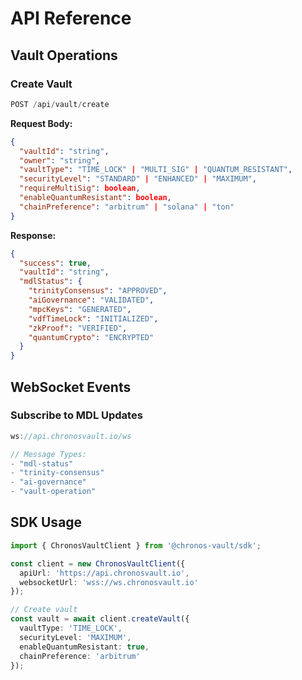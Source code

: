 # API Reference

## Vault Operations

### Create Vault

```typescript
POST /api/vault/create
```

**Request Body:**
```json
{
  "vaultId": "string",
  "owner": "string",
  "vaultType": "TIME_LOCK" | "MULTI_SIG" | "QUANTUM_RESISTANT",
  "securityLevel": "STANDARD" | "ENHANCED" | "MAXIMUM",
  "requireMultiSig": boolean,
  "enableQuantumResistant": boolean,
  "chainPreference": "arbitrum" | "solana" | "ton"
}
```

**Response:**
```json
{
  "success": true,
  "vaultId": "string",
  "mdlStatus": {
    "trinityConsensus": "APPROVED",
    "aiGovernance": "VALIDATED",
    "mpcKeys": "GENERATED",
    "vdfTimeLock": "INITIALIZED",
    "zkProof": "VERIFIED",
    "quantumCrypto": "ENCRYPTED"
  }
}
```

## WebSocket Events

### Subscribe to MDL Updates

```typescript
ws://api.chronosvault.io/ws

// Message Types:
- "mdl-status"
- "trinity-consensus"
- "ai-governance"
- "vault-operation"
```

## SDK Usage

```typescript
import { ChronosVaultClient } from '@chronos-vault/sdk';

const client = new ChronosVaultClient({
  apiUrl: 'https://api.chronosvault.io',
  websocketUrl: 'wss://ws.chronosvault.io'
});

// Create vault
const vault = await client.createVault({
  vaultType: 'TIME_LOCK',
  securityLevel: 'MAXIMUM',
  enableQuantumResistant: true,
  chainPreference: 'arbitrum'
});
```
